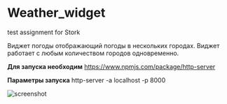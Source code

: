 # Weather_widget
 test assignment for Stork

 Виджет погоды отображающий погоды в нескольких городах. Виджет работает с любым количеством городов одновременно.

 **Для запуска необходим**
 https://www.npmjs.com/package/http-server
 
 **Параметры запуска**
 http-server -a localhost -p 8000

 ![screenshot](https://i.ibb.co/QkJTSsf/screen-Shot.png)
